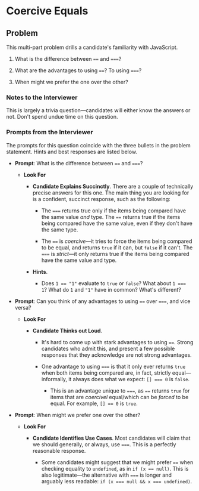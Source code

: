 # Coercive Equals

## Problem

This multi-part problem drills a candidate's familiarity with JavaScript.

1. What is the difference between `==` and `===`?

2. What are the advantages to using `==`? To using `===`?

3. When might we prefer the one over the other?

### Notes to the Interviewer

This is largely a trivia question—candidates will either know the answers or not. Don't spend undue time on this question.

### Prompts from the Interviewer

The prompts for this question coincide with the three bullets in the problem statement. Hints and best responses are listed below.

* **Prompt**: What is the difference between `==` and `===`?

  * **Look For**

    * **Candidate Explains Succinctly**. There are a couple of technically precise answers for this one. The main thing you are looking for is a confident, succinct response, such as the following:

      * The `===` returns true only if the items being compared have the same value _and_ type. The `==` returns true if the items being compared have the same value, even if they don't have the same type.

      * The `==` is _coercive_—it tries to force the items being compared to be equal, and returns `true` if it can, but `false` if it can't. The `===` is _strict_—it only returns true if the items being compared have the same value and type.

    * **Hints**.

      * Does `1 == "1"` evaluate to `true` or `false`? What about `1 === 1`? What do `1` and `"1"` have in common? What's different?

* **Prompt**: Can you think of any advantages to using `==` over `===`, and vice versa?

  * **Look For**

    * **Candidate Thinks out Loud**.

      * It's hard to come up with stark advantages to using `==`. Strong candidates who admit this, and present a few possible responses that they acknowledge are not strong advantages.

      * One advantage to using `===` is that it only ever returns `true` when both items being compared are, in fact, strictly equal—informally, it always does what we expect: `[] === 0` is `false`.

        * This is an advantage unique to `===`, as `==` returns `true` for items that are _coercivel_ equal/which can be _forced_ to be equal. For example, `[] == 0` is `true`.

* **Prompt**: When might we prefer one over the other?

  * **Look For**

    * **Candidate Identifies Use Cases**. Most candidates will claim that we should generally, or always, use `===`. This is a perfectly reasonable response.

      * Some candidates might suggest that we might prefer `==` when checking equality to `undefined`, as in `if (x == null)`. This is also legitimate—the alternative with `===` is longer and arguably less readable: `if (x === null && x === undefined)`.
